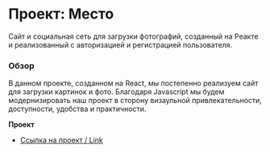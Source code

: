 # Проект: Место

Сайт и социальная сеть для загрузки фотографий, созданный на Реакте и реализованный с авторизацией и регистрацией пользователя.

### Обзор

В данном проекте, созданном на React, мы постепенно реализуем сайт для загрузки картинок и фото. Благодаря Javascript мы будем модернизировать наш проект в сторону визаульной привлекательности, доступности, удобства и практичности.

**Проект**

* [Ссылка на проект / Link](https://shmelevkirill.github.io/mesto/)